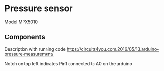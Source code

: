 # Pressure sensor

Model MPX5010


## Components

Description with running code
https://circuits4you.com/2016/05/13/arduino-pressure-measurement/

Notch on top left indicates Pin1 connected to A0 on the arduino

